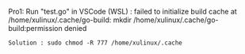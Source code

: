 Pro1: Run "test.go" in VSCode (WSL) : 
  failed to initialize build cache at /home/xulinux/.cache/go-build: mkdir /home/xulinux/.cache/go-build:permission denied
	
	Solution : sudo chmod -R 777 /home/xulinux/.cache
